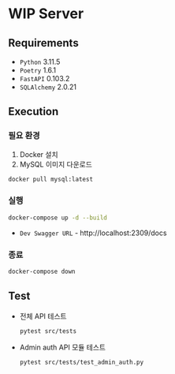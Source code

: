 # WIP Server

## Requirements

- `Python` 3.11.5
- `Poetry` 1.6.1
- `FastAPI` 0.103.2
- `SQLAlchemy` 2.0.21


## Execution

### 필요 환경
1. Docker 설치
2. MySQL 이미지 다운로드
```bash
docker pull mysql:latest
```

### 실행

```bash
docker-compose up -d --build
```
- `Dev Swagger URL` - http://localhost:2309/docs


### 종료
```bash
docker-compose down
```

## Test
- 전체 API 테스트
    ```bash
    pytest src/tests
    ```
  
- Admin auth API 모듈 테스트
    ```bash
    pytest src/tests/test_admin_auth.py
    ```